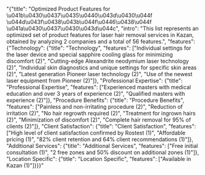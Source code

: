 "{\"title\": \"Optimized Product Features for \\u041b\\u0430\\u0437\\u0435\\u0440\\u043d\\u0430\\u044f \\u044d\\u043f\\u0438\\u043b\\u044f\\u0446\\u0438\\u044f \\u041a\\u0430\\u0437\\u0430\\u043d\\u044c\", \"intro\": \"This list represents an optimized set of product features for laser hair removal services in Kazan, obtained by analyzing 2 companies and a total of 56 features.\", \"features\": {\"Technology\": {\"title\": \"Technology\", \"features\": [\"Individual settings for the laser device and special sapphire cooling glass for minimizing discomfort (2)\", \"Cutting-edge Alexandrite neodymium laser technology (2)\", \"Individual skin diagnostics and unique settings for specific skin areas (2)\", \"Latest generation Pioneer laser technology (2)\", \"Use of the newest laser equipment from Pioneer (2)\"]}, \"Professional Expertise\": {\"title\": \"Professional Expertise\", \"features\": [\"Experienced masters with medical education and over 3 years of experience (2)\", \"Qualified masters with experience (2)\"]}, \"Procedure Benefits\": {\"title\": \"Procedure Benefits\", \"features\": [\"Painless and non-irritating procedure (2)\", \"Reduction of irritation (2)\", \"No hair regrowth required (2)\", \"Treatment for ingrown hairs (2)\", \"Minimization of discomfort (2)\", \"Complete hair removal for 95% of clients (2)\"]}, \"Client Satisfaction\": {\"title\": \"Client Satisfaction\", \"features\": [\"High level of client satisfaction confirmed by Rostest (1)\", \"Affordable pricing (1)\", \"82% client retention and 64% client recommendations (1)\"]}, \"Additional Services\": {\"title\": \"Additional Services\", \"features\": [\"Free initial consultation (1)\", \"2 free zones and 50% discount on additional zones (1)\"]}, \"Location Specific\": {\"title\": \"Location Specific\", \"features\": [\"Available in Kazan (1)\"]}}}"